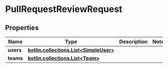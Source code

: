 
# PullRequestReviewRequest

## Properties
Name | Type | Description | Notes
------------ | ------------- | ------------- | -------------
**users** | [**kotlin.collections.List&lt;SimpleUser&gt;**](SimpleUser.md) |  | 
**teams** | [**kotlin.collections.List&lt;Team&gt;**](Team.md) |  | 



